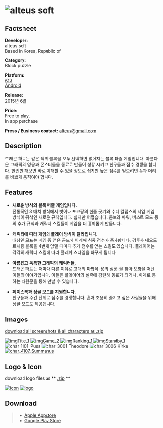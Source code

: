 # ![alteus soft](../../assets/images/headerDragonHeart.png)

## Factsheet

**Developer:**  
alteus soft  
Based in Korea, Republic of

**Category:**  
Block puzzle

**Platform:**  
[iOS][dnIos]  
[Android][dnAndroid]

**Release:**  
2015년 6월

**Price:**  
Free to play,  
In app purchase

**Press / Business contact:**
[alteus@gmail.com][contact]

## Description

드래곤 하트는 같은 색의 블록을 모두 선택하면 없어지는 블록 퍼즐 게임입니다.
아름다운 그래픽의 영웅과 몬스터들을 동료로 만들어 성장 시키고 친구들과 점수 경쟁을 합니다.
한번만 해보면 바로 이해할 수 있을 정도로 쉽지만 높은 점수를 얻으려면 손과 머리를 바쁘게 움직여야 합니다.

## Features

* **새로운 방식의 블록 퍼즐 게임입니다.**  
전통적인 3 매치 방식에서 벗어나 포코팡의 한줄 긋기와 수퍼 컬랩스의 세임 게임 방식이 뒤섞인 새로운 규칙입니다.
쉽지만 어렵습니다. 콤보와 파워, 버스트 모드 등의 추가 규칙과 캐릭터 스킬들이 게임을 더 흥미롭게 만듭니다.

* **캐릭터에 따라 게임의 플레이 방식이 달라집니다.**  
대상인 모프는 게임 중 얻은 골드에 비례해 최종 점수가 증가합니다.
검투사 테오도르처럼 블록을 4번째 없앨 때마다 추가 점수를 얻는 스킬도 있습니다.
플레이어는 각각의 캐릭터 스킬에 따라 플레이 스타일을 바꾸게 됩니다.

* **아름답고 독특한 그래픽의 캐릭터들,**  
드래곤 하트는 저마다 다른 이유로 고대의 마법석-용의 심장-을 찾아 모험을 떠난 이들의 이야기입니다.
이들은 플레이어의 실력에 감탄해 동료가 되거나, 이계로 통하는 차원문을 통해 만날 수 있습니다.

* **페이스북과 싱글 모드를 지원합니다.**  
친구들과 주간 단위로 점수를 경쟁합니다. 혼자 조용히 즐기고 싶은 사람들을 위해 싱글 모드도 제공됩니다.

## Images

[download all screenshots & all characters as .zip](../../assets/images/images.zip "Images zip")

[![imgTitle_1](../../assets/images/imgTitle_1.jpg)](../../assets/images/imgTitle_1.jpg)
[![imgGame_2](../../assets/images/imgGame_2.jpg)](../../assets/images/imgGame_2.jpg)
[![imgRanking_1](../../assets/images/imgRanking_1.jpg)](../../assets/images/imgRanking_1.jpg)
[![imgStandby_1](../../assets/images/imgStandby_1.jpg)](../../assets/images/imgStandby_1.jpg)
[![char_1101_Puss](../../assets/images/char_1101_Puss.png)](../../assets/images/char_1101_Puss.png)
[![char_3001_Theodore](../../assets/images/char_3001_Theodore.png)](../../assets/images/char_3001_Theodore.png)
[![char_3006_Kirke](../../assets/images/char_3006_Kirke.png)](../../assets/images/char_3006_Kirke.png)
[![char_4107_Summanus](../../assets/images/char_4107_Summanus.png)](../../assets/images/char_4107_Summanus.png)


## Logo & Icon

download logo files as ** [.zip](../../assets/images/logoDragonHeart.zip "Logo & Icon zip") **

[![icon](../../assets/images/iconDragonHeart.png)](../../assets/images/iconDragonHeart.png "Logo")
[![logo](../../assets/images/logoDragonHeart.png)](../../assets/images/logoDragonHeart.png "Icon")

## Download

> * [Apple Appstore][dnIos]
> * [Google Play Store][dnAndroid]

<!--- =====================================================================  -->
<!--- Referenced links -->

[homepage]: http://companydomain.com "Company Name"

[contact]: mailto:alteus@gmail.com

[dnIos]: https://dragonheart.parseapp.com
[dnAndroid]: https://dragonheart.parseapp.com

<!--- Social -->

[twitter]: https://twitter.com/companyname
[facebook]: https://facebook.com/companyname
[skype]: callto:companyskypename

<!--- Projects  -->

[Korean]: projects/DragonHeart_KR/
